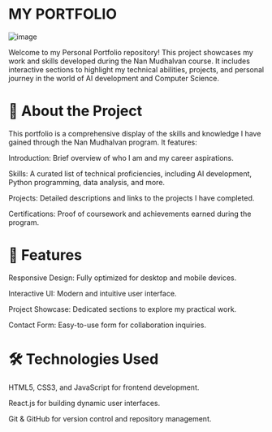 # MY PORTFOLIO


![image](https://github.com/user-attachments/assets/5dd2c8da-241d-4560-8ce1-3feed96a3931)

Welcome to my Personal Portfolio repository! This project showcases my work and skills developed during the Nan Mudhalvan course. It includes interactive sections to highlight my technical abilities, projects, and personal journey in the world of AI development and Computer Science.

# 🚀 About the Project

This portfolio is a comprehensive display of the skills and knowledge I have gained through the Nan Mudhalvan program. It features:

Introduction: Brief overview of who I am and my career aspirations.

Skills: A curated list of technical proficiencies, including AI development, Python programming, data analysis, and more.

Projects: Detailed descriptions and links to the projects I have completed.

Certifications: Proof of coursework and achievements earned during the program.

# 📌 Features

Responsive Design: Fully optimized for desktop and mobile devices.

Interactive UI: Modern and intuitive user interface.

Project Showcase: Dedicated sections to explore my practical work.

Contact Form: Easy-to-use form for collaboration inquiries.

# 🛠️ Technologies Used

HTML5, CSS3, and JavaScript for frontend development.

React.js for building dynamic user interfaces.

Git & GitHub for version control and repository management.

